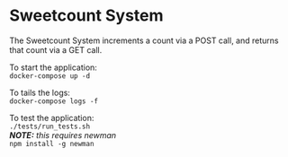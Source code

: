 # Sweetcount System

The Sweetcount System increments a count via a POST call, and returns that count via a GET call.

To start the application:  
`docker-compose up -d`

To tails the logs:  
`docker-compose logs -f`

To test the application:  
`./tests/run_tests.sh`  
_**NOTE:** this requires newman_  
`npm install -g newman`